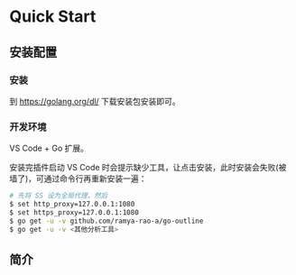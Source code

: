 # Quick Start

## 安装配置

### 安装

到 https://golang.org/dl/ 下载安装包安装即可。

### 开发环境

VS Code + Go 扩展。

安装完插件启动 VS Code 时会提示缺少工具，让点击安装，此时安装会失败(被墙了)，可通过命令行再重新安装一遍：

```bash
# 先将 SS 设为全局代理，然后
$ set http_proxy=127.0.0.1:1080
$ set https_proxy=127.0.0.1:1080
$ go get -u -v github.com/ramya-rao-a/go-outline
$ go get -u -v <其他分析工具>
```


## 简介








